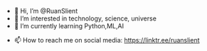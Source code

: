 - 👋 Hi, I’m @RuanSlient
- 👀 I’m interested in technology, science, universe 
- 🌱 I’m currently learning Python,ML,AI
<!-- - 💞️ I’m looking to collaborate on ... -->
- 📫 How to reach me on social media:
https://linktr.ee/ruanslient
<!---
Slient1802/Slient1802 is a ✨ special ✨ repository because its `README.md` (this file) appears on your GitHub profile.
You can click the Preview link to take a look at your changes.
--->
